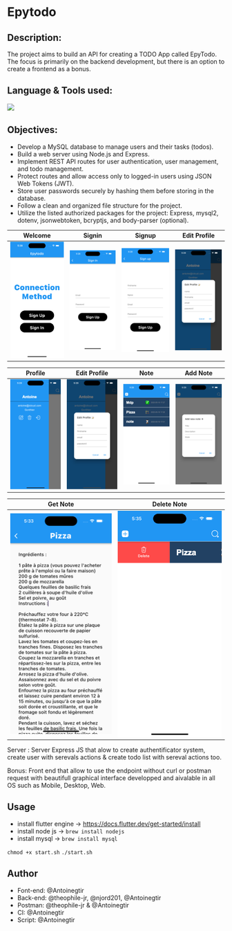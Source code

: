 # Epytodo

## Description:
The project aims to build an API for creating a TODO App called EpyTodo. The focus is primarily on the backend development, but there is an option to create a frontend as a bonus.

## Language & Tools used:

<img src="https://skillicons.dev/icons?i=js,express,flutter,dart,nodejs,mysql"/>

## Objectives:

- Develop a MySQL database to manage users and their tasks (todos).
- Build a web server using Node.js and Express.
- Implement REST API routes for user authentication, user management, and todo management.
- Protect routes and allow access only to logged-in users using JSON Web Tokens (JWT).
- Store user passwords securely by hashing them before storing in the database.
- Follow a clean and organized file structure for the project.
- Utilize the listed authorized packages for the project: Express, mysql2, dotenv, jsonwebtoken, bcryptjs, and body-parser (optional).

Welcome                |  Signin                | Signup |   Edit Profile 
:-------------------------:|:-------------------------:|:-------------------------:|:-------------------------:
![](https://github.com/Antoinegtir/bloc-note/blob/main/assets/onboard.png)|![](https://github.com/Antoinegtir/bloc-note/blob/main/assets/signin.png)|![](https://github.com/Antoinegtir/bloc-note/blob/main/assets/signup.png)|![](https://github.com/Antoinegtir/bloc-note/blob/main/assets/editprofile.png)|

Profile                |  Edit Profile                | Note |   Add Note
:-------------------------:|:-------------------------:|:-------------------------:|:-------------------------:
![](https://github.com/Antoinegtir/bloc-note/blob/main/assets/profile.png)|![](https://github.com/Antoinegtir/bloc-note/blob/main/assets/editprofile.png)|![](https://github.com/Antoinegtir/bloc-note/blob/main/assets/home.png)|![](https://github.com/Antoinegtir/bloc-note/blob/main/assets/addnote.png)|

Get Note                |  Delete Note               
:-------------------------:|:-------------------------:
![](https://github.com/Antoinegtir/bloc-note/blob/main/assets/note.png)|![](https://github.com/Antoinegtir/bloc-note/blob/main/assets/delete.png)

Server : Server Express JS that alow to create authentificator system, create user with serevals actions & create todo list with sereval actions too.

Bonus: Front end that allow to use the endpoint without curl or postman request with beautifull graphical interface developped and aivalable in all OS such as Mobile, Desktop, Web.

## Usage

- install flutter engine -> https://docs.flutter.dev/get-started/install
- install node js -> `brew install nodejs`
- install mysql -> `brew install mysql`

`chmod +x start.sh`
`./start.sh`

## Author

- Font-end: @Antoinegtir
- Back-end: @theophile-jr, @njord201, @Antoinegtir
- Postman: @theophile-jr & @Antoinegtir
- CI: @Antoinegtir
- Script: @Antoinegtir
